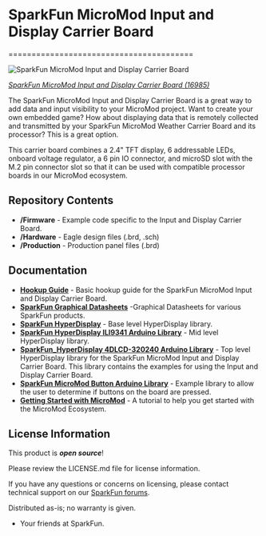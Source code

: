 # SparkFun MicroMod Input and Display Carrier Board
========================================

![SparkFun MicroMod Input and Display Carrier Board](https://cdn.sparkfun.com/assets/parts/1/5/9/2/2/16985-SparkFun_MicroMod_Input_and_Display_Carrier_Board-01a.jpg)

[*SparkFun MicroMod Input and Display Carrier Board (16985)*](https://www.sparkfun.com/products/16985)

The SparkFun MicroMod Input and Display Carrier Board is a great way to add data and input visibility to your MicroMod project. Want to create your own embedded game? How about displaying data that is remotely collected and transmitted by your SparkFun MicroMod Weather Carrier Board and its processor? This is a great option. 

This carrier board combines a 2.4" TFT display, 6 addressable LEDs, onboard voltage regulator, a 6 pin IO connector, and microSD slot with the M.2 pin connector slot so that it can be used with compatible processor boards in our MicroMod ecosystem. 

Repository Contents
-------------------
* **/Firmware** - Example code specific to the Input and Display Carrier Board.
* **/Hardware** - Eagle design files (.brd, .sch)
* **/Production** - Production panel files (.brd)

Documentation
--------------
* **[Hookup Guide](https://learn.sparkfun.com/tutorials/sparkfun-micromod-input-and-display-carrier-board-hookup-guide)** - Basic hookup guide for the SparkFun MicroMod Input and Display Carrier Board.
* **[SparkFun Graphical Datasheets](https://github.com/sparkfun/Graphical_Datasheets)** -Graphical Datasheets for various SparkFun products.
* **[SparkFun HyperDisplay](https://github.com/sparkfun/SparkFun_HyperDisplay/archive/master.zip)** - Base level HyperDisplay library.
* **[SparkFun HyperDisplay ILI9341 Arduino Library](https://github.com/sparkfun/HyperDisplay_ILI9341_ArduinoLibrary/archive/master.zip)** - Mid level HyperDisplay library.
* **[SparkFun_HyperDisplay 4DLCD-320240 Arduino Library](https://github.com/sparkfun/HyperDisplay_4DLCD-320240_ArduinoLibrary/archive/master.zip)** -  Top level HyperDisplay library for the SparkFun MicroMod Input and Display Carrier Board. This library contains the examples for using the Input and Display Carrier Board.
* **[SparkFun MicroMod Button Arduino Library](https://github.com/sparkfun/SparkFun_MicroMod_Button_Arduino_Library)** - Example library to allow the user to determine if buttons on the board are pressed.  
* **[Getting Started with MicroMod](https://learn.sparkfun.com/tutorials/getting-started-with-micromod)** - A tutorial to help you get started with the MicroMod Ecosystem. 




License Information
-------------------

This product is _**open source**_! 

Please review the LICENSE.md file for license information. 

If you have any questions or concerns on licensing, please contact technical support on our [SparkFun forums](https://forum.sparkfun.com/viewforum.php?f=152).

Distributed as-is; no warranty is given.

- Your friends at SparkFun.

_<COLLABORATION CREDIT>_
